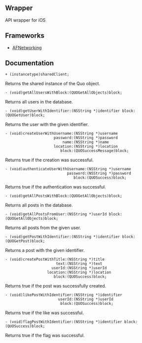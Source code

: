 Wrapper
---
API wrapper for iOS

Frameworks
---
* [AFNetworking](https://github.com/AFNetworking/AFNetworking)

Documentation
---

```
+ (instancetype)sharedClient;
```
Returns the shared instance of the Quo object.

```
- (void)getAllUsersWithBlock:(QUOGetAllObjects)block;
```
Returns all users in the database.

```
- (void)getUserWithIdentifier:(NSString *)identifier block:(QUOGetUser)block;
```
Returns the user with the given identifier.

```
- (void)createUserWithUsername:(NSString *)username
                      password:(NSString *)password
                          name:(NSString *)name
                      location:(NSString *)location
                         block:(QUOSuccessMessage)block;
```
Returns true if the creation was successful.

```
- (void)authenticateUserWithUsername:(NSString *)username
                            password:(NSString *)password
                               block:(QUOSuccess)block;
```
Returns true if the authentication was successful.

```
- (void)getAllPostsWithBlock:(QUOGetAllObjects)block;
```
Returns all posts in the database.

```
- (void)getAllPostsFromUser:(NSString *)userId block:(QUOGetAllObjects)block;
```
Returns all posts from the given user.

```
- (void)getPostWithIdentifier:(NSString *)identifier block:(QUOGetPost)block;
```
Returns a post with the given identifier.

```
- (void)createPostWithTitle:(NSString *)title
                       text:(NSString *)text
                     userId:(NSString *)userId
                   location:(NSString *)location
                      block:(QUOSuccess)block;
```
Returns true if the post was successfully created.

```
- (void)likePostWithIdentifier:(NSString *)identifier
                        userId:(NSString *)userId
                         block:(QUOSuccess)block;
```
Returns true if the like was successful.

```
- (void)flagPostWithIdentifier:(NSString *)identifier block:(QUOSuccess)block;
```
Returns true if the flag was successful.
